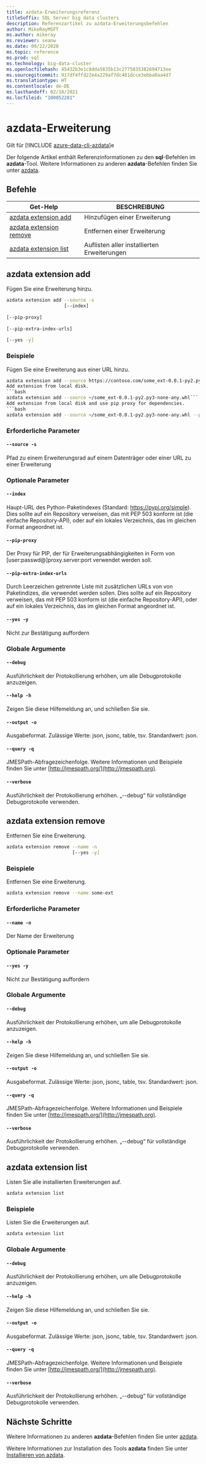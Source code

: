 ```yaml
---
title: azdata-Erweiterungsreferenz
titleSuffix: SQL Server big data clusters
description: Referenzartikel zu azdata-Erweiterungsbefehlen
author: MikeRayMSFT
ms.author: mikeray
ms.reviewer: seanw
ms.date: 09/22/2020
ms.topic: reference
ms.prod: sql
ms.technology: big-data-cluster
ms.openlocfilehash: 45432b3e1c8dda5835b13c2775035382694713ee
ms.sourcegitcommit: 917df4ffd22e4a229af7dc481dcce3ebba0aa4d7
ms.translationtype: HT
ms.contentlocale: de-DE
ms.lasthandoff: 02/10/2021
ms.locfileid: "100052281"
---
```

# <a name="azdata-extension"></a>azdata-Erweiterung

Gilt für [!INCLUDE [azure-data-cli-azdata](../../includes/azure-data-cli-azdata.md)]e

Der folgende Artikel enthält Referenzinformationen zu den **sql**-Befehlen im **azdata**-Tool. Weitere Informationen zu anderen **azdata**-Befehlen finden Sie unter [azdata](reference-azdata.md).

## <a name="commands"></a>Befehle

|Get-Help|BESCHREIBUNG|
| --- | --- |
[azdata extension add](#azdata-extension-add) | Hinzufügen einer Erweiterung
[azdata extension remove](#azdata-extension-remove) | Entfernen einer Erweiterung
[azdata extension list](#azdata-extension-list) | Auflisten aller installierten Erweiterungen
## <a name="azdata-extension-add"></a>azdata extension add
Fügen Sie eine Erweiterung hinzu.
```bash
azdata extension add --source -s 
                     [--index]  
                     
[--pip-proxy]  
                     
[--pip-extra-index-urls]  
                     
[--yes -y]
```
### <a name="examples"></a>Beispiele
Fügen Sie eine Erweiterung aus einer URL hinzu.
```bash
azdata extension add --source https://contoso.com/some_ext-0.0.1-py2.py3-none-any.whl```
Add extension from local disk.
```bash
azdata extension add --source ~/some_ext-0.0.1-py2.py3-none-any.whl```
Add extension from local disk and use pip proxy for dependencies.
```bash
azdata extension add --source ~/some_ext-0.0.1-py2.py3-none-any.whl --pip-proxy https://user:pass@proxy.server:8080
```
### <a name="required-parameters"></a>Erforderliche Parameter
#### `--source -s`
Pfad zu einem Erweiterungsrad auf einem Datenträger oder einer URL zu einer Erweiterung
### <a name="optional-parameters"></a>Optionale Parameter
#### `--index`
Haupt-URL des Python-Paketindexes (Standard: https://pypi.org/simple). Dies sollte auf ein Repository verweisen, das mit PEP 503 konform ist (die einfache Repository-API), oder auf ein lokales Verzeichnis, das im gleichen Format angeordnet ist.
#### `--pip-proxy`
Der Proxy für PIP, der für Erweiterungsabhängigkeiten in Form von [user:passwd@]proxy.server:port verwendet werden soll.
#### `--pip-extra-index-urls`
Durch Leerzeichen getrennte Liste mit zusätzlichen URLs von von Paketindizes, die verwendet werden sollen. Dies sollte auf ein Repository verweisen, das mit PEP 503 konform ist (die einfache Repository-API), oder auf ein lokales Verzeichnis, das im gleichen Format angeordnet ist.
#### `--yes -y`
Nicht zur Bestätigung auffordern
### <a name="global-arguments"></a>Globale Argumente
#### `--debug`
Ausführlichkeit der Protokollierung erhöhen, um alle Debugprotokolle anzuzeigen.
#### `--help -h`
Zeigen Sie diese Hilfemeldung an, und schließen Sie sie.
#### `--output -o`
Ausgabeformat.  Zulässige Werte: json, jsonc, table, tsv.  Standardwert: json.
#### `--query -q`
JMESPath-Abfragezeichenfolge. Weitere Informationen und Beispiele finden Sie unter [http://jmespath.org/](http://jmespath.org).
#### `--verbose`
Ausführlichkeit der Protokollierung erhöhen. „--debug“ für vollständige Debugprotokolle verwenden.
## <a name="azdata-extension-remove"></a>azdata extension remove
Entfernen Sie eine Erweiterung.
```bash
azdata extension remove --name -n 
                        [--yes -y]
```
### <a name="examples"></a>Beispiele
Entfernen Sie eine Erweiterung.
```bash
azdata extension remove --name some-ext
```
### <a name="required-parameters"></a>Erforderliche Parameter
#### `--name -n`
Der Name der Erweiterung
### <a name="optional-parameters"></a>Optionale Parameter
#### `--yes -y`
Nicht zur Bestätigung auffordern
### <a name="global-arguments"></a>Globale Argumente
#### `--debug`
Ausführlichkeit der Protokollierung erhöhen, um alle Debugprotokolle anzuzeigen.
#### `--help -h`
Zeigen Sie diese Hilfemeldung an, und schließen Sie sie.
#### `--output -o`
Ausgabeformat.  Zulässige Werte: json, jsonc, table, tsv.  Standardwert: json.
#### `--query -q`
JMESPath-Abfragezeichenfolge. Weitere Informationen und Beispiele finden Sie unter [http://jmespath.org/](http://jmespath.org).
#### `--verbose`
Ausführlichkeit der Protokollierung erhöhen. „--debug“ für vollständige Debugprotokolle verwenden.
## <a name="azdata-extension-list"></a>azdata extension list
Listen Sie alle installierten Erweiterungen auf.
```bash
azdata extension list 
```
### <a name="examples"></a>Beispiele
Listen Sie die Erweiterungen auf.
```bash
azdata extension list
```
### <a name="global-arguments"></a>Globale Argumente
#### `--debug`
Ausführlichkeit der Protokollierung erhöhen, um alle Debugprotokolle anzuzeigen.
#### `--help -h`
Zeigen Sie diese Hilfemeldung an, und schließen Sie sie.
#### `--output -o`
Ausgabeformat.  Zulässige Werte: json, jsonc, table, tsv.  Standardwert: json.
#### `--query -q`
JMESPath-Abfragezeichenfolge. Weitere Informationen und Beispiele finden Sie unter [http://jmespath.org/](http://jmespath.org).
#### `--verbose`
Ausführlichkeit der Protokollierung erhöhen. „--debug“ für vollständige Debugprotokolle verwenden.

## <a name="next-steps"></a>Nächste Schritte

Weitere Informationen zu anderen **azdata**-Befehlen finden Sie unter [azdata](reference-azdata.md). 

Weitere Informationen zur Installation des Tools **azdata** finden Sie unter [Installieren von azdata](..\install\deploy-install-azdata.md).

